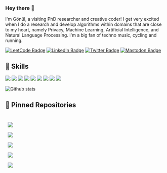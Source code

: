 ### Hey there 👋

I'm Gönül, a visiting PhD researcher and creative coder! I get very excited when I do a research and develop algorithms within domains that are close to my heart, namely Privacy, Machine Learning, Artificial Intelligence, and Natural Language Processing. I'm a big fan of techno music, cycling and running. 

[![LeetCode Badge](https://img.shields.io/badge/LeetCode-Profile-informational?style=flat&logo=leetcode&logoColor=white&color=1CA2F1)](https://leetcode.com/gonul_ayci/)
[![LinkedIn Badge](https://img.shields.io/badge/LinkedIn-Profile-informational?style=flat&logo=linkedin&logoColor=white&color=0D76A8)](https://www.linkedin.com/in/gonul-ayci/)
[![Twitter Badge](https://img.shields.io/badge/Twitter-Profile-informational?style=flat&logo=twitter&logoColor=white&color=1CA2F1)](https://twitter.com/gonul_ayci)
[![Mastodon Badge](https://img.shields.io/badge/Mastodon-Profile-informational?style=flat&logo=mastodon&logoColor=white&color=1CA2F1)]([https://twitter.com/gonul_ayci](https://sigmoid.social/@gonul_ayci))

## 💼 Skills

![](https://img.shields.io/badge/Code-Python-informational?style=flat&logo=Python&logoColor=white&color=4AB197)
![](https://img.shields.io/badge/Code-JavaScript-informational?style=flat&logo=JavaScript&logoColor=white&color=4AB197)
![](https://img.shields.io/badge/Code-Java-informational?style=flat&logo=Java&logoColor=white&color=4AB197)
![](https://img.shields.io/badge/Code-MySQL-informational?style=flat&logo=MySQL&logoColor=white&color=4AB197)
![](https://img.shields.io/badge/Code-MongoDB-informational?style=flat&logo=MongoDB&logoColor=white&color=4AB197)
![](https://img.shields.io/badge/Style-CSS-informational?style=flat&logo=css3&logoColor=white&color=4AB197)
![](https://img.shields.io/badge/Tools-GitHub-informational?style=flat&logo=GitHub&logoColor=white&color=4AB197)
![](https://img.shields.io/badge/Tools-GitLab-informational?style=flat&logo=GitLab&logoColor=white&color=4AB197)
![](https://img.shields.io/badge/Tools-LateX-informational?style=flat&logo=LaTeX&logoColor=white&color=4AB197)

![Github stats](https://github-readme-stats.vercel.app/api?username=aycignl&theme=radical)

## 📌 Pinned Repositories

<br>

<a href="https://github.com/aycignl/Probabilistic_Topic_Modeling">
  <img align="center" style="margin:0.5rem" src="https://github-readme-stats.vercel.app/api/pin/?username=aycignl&repo=Probabilistic_Topic_Modeling&title_color=ffffff&text_color=c9cacc&icon_color=4AB197&bg_color=1A2B34" />
</a>

<br>
<a href="https://github.com/aycignl/leetcode">
  <img align="center" style="margin:0.5rem" src="https://github-readme-stats.vercel.app/api/pin/?username=aycignl&repo=leetcode&title_color=ffffff&text_color=c9cacc&icon_color=4AB197&bg_color=1A2B34" />
</a>

<br>
<a href="https://github.com/aycignl/Artificial_Neural_Networks">
  <img align="center" style="margin:0.5rem" src="https://github-readme-stats.vercel.app/api/pin/?username=aycignl&repo=Artificial_Neural_Networks&title_color=ffffff&text_color=c9cacc&icon_color=4AB197&bg_color=1A2B34" />
</a>

<br>

<a href="https://github.com/aycignl/ConferenceHelperBDIAgent">
  <img align="center" style="margin:0.5rem" src="https://github-readme-stats.vercel.app/api/pin/?username=aycignl&repo=ConferenceHelperBDIAgent&title_color=ffffff&text_color=c9cacc&icon_color=4AB197&bg_color=1A2B34" />
</a>

<br>

<a href="https://github.com/aycignl/HipoInternshipProject">
  <img align="center" style="margin:0.5rem" src="https://github-readme-stats.vercel.app/api/pin/?username=aycignl&repo=HipoInternshipProject&title_color=ffffff&text_color=c9cacc&icon_color=4AB197&bg_color=1A2B34" />
</a>

<br>
